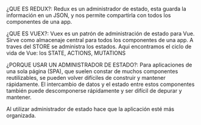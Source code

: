 ¿QUE ES REDUX?:
Redux es un administrador de estado, esta guarda la información en un JSON, y nos permite compartirla con todos los componentes de una app.

¿QUE ES VUEX?:
Vuex es un patrón de administración de estado para Vue. Sirve como almacenaje central para todos los componentes de una app.
A traves del STORE se administra los estados. Aqui encontramos el ciclo de vida de Vue: los STATE, ACTIONS, MUTATIONS

¿PORQUE USAR UN ADMINISTRADOR DE ESTADO?:
Para aplicaciones de una sola página (SPA), que suelen constar de muchos componentes reutilizables, se pueden volver difíciles de construir y mantener rápidamente. El intercambio de datos y el estado entre estos componentes también puede descomponerse rápidamente y ser difícil de depurar y mantener.

Al utilizar administrador de estado hace que la aplicación esté más organizada. 
